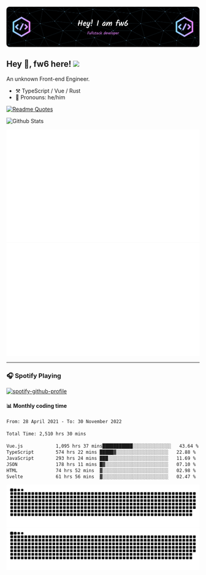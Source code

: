 ![Header](github-header-image.png)

## Hey 👋, fw6 here! <img src="https://github.githubassets.com/images/mona-whisper.gif" height="24" />


An unknown Front-end Engineer.

-   :hammer_and_pick: TypeScript / Vue / Rust
-   :man: Pronouns: he/him


[![Readme Quotes](https://quotes-github-readme.vercel.app/api?type=horizontal&theme=algolia)](https://github.com/piyushsuthar/github-readme-quotes)



![Github Stats](https://github-readme-stats.vercel.app/api?username=fw6&bg_color=30,e96443,904e95&title_color=fff&text_color=fff)

![](https://raw.githubusercontent.com/fw6/github-stats-transparent/output/generated/overview.svg)
![](https://raw.githubusercontent.com/fw6/github-stats-transparent/output/generated/languages.svg)


---

### 🎧 Spotify Playing

<!-- ![spotify-github-profile](/img/default.svg) -->

[![spotify-github-profile](https://spotify-github-profile.vercel.app/api/view?uid=r6wn4hdvypv0lkzyrj0e0pjct&cover_image=true&theme=default&bar_color=53b14f&bar_color_cover=true)](https://github.com/kittinan/spotify-github-profile)
#### :bar_chart: Monthly coding time

<!--START_SECTION:waka-->

```text
From: 28 April 2021 - To: 30 November 2022

Total Time: 2,510 hrs 30 mins

Vue.js            1,095 hrs 37 mins███████████░░░░░░░░░░░░░░   43.64 %
TypeScript        574 hrs 22 mins █████▓░░░░░░░░░░░░░░░░░░░   22.88 %
JavaScript        293 hrs 24 mins ███░░░░░░░░░░░░░░░░░░░░░░   11.69 %
JSON              178 hrs 11 mins █▓░░░░░░░░░░░░░░░░░░░░░░░   07.10 %
HTML              74 hrs 52 mins  ▓░░░░░░░░░░░░░░░░░░░░░░░░   02.98 %
Svelte            61 hrs 56 mins  ▓░░░░░░░░░░░░░░░░░░░░░░░░   02.47 %
```

<!--END_SECTION:waka-->




![github contribution grid snake animation](https://raw.githubusercontent.com/platane/platane/output/github-contribution-grid-snake-dark.svg#gh-dark-mode-only)![github contribution grid snake animation](https://raw.githubusercontent.com/platane/platane/output/github-contribution-grid-snake.svg#gh-light-mode-only)
